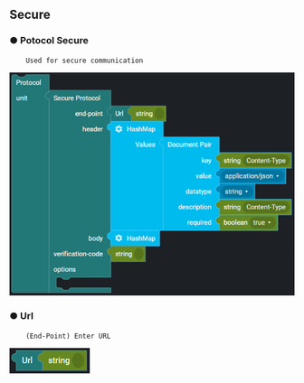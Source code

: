 ## Secure

### ● Potocol Secure
        
        Used for secure communication

![](../../../img/assets/image%20%28173%29.png)

### ● Url

        (End-Point) Enter URL

![](../../../img/assets/image%20%2849%29.png)
